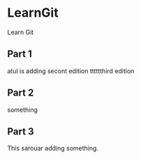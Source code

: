 # LearnGit
Learn Git

## Part 1
atul is adding
secont edition
tttttthird edition
## Part 2
something

## Part 3
This sarouar adding something.